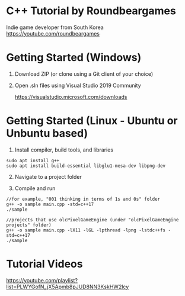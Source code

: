 # C++ Tutorial by Roundbeargames

Indie game developer from South Korea
<br>
https://youtube.com/roundbeargames


# Getting Started (Windows)

1. Download ZIP (or clone using a Git client of your choice)

2. Open .sln files using Visual Studio 2019 Community

    https://visualstudio.microsoft.com/downloads

# Getting Started (Linux - Ubuntu or Unbuntu based)

1. Install compiler, build tools, and libraries

```
sudo apt install g++
sudo apt install build-essential libglu1-mesa-dev libpng-dev
```

2. Navigate to a project folder

3. Compile and run

```
//for example, "001 thinking in terms of 1s and 0s" folder
g++ -o sample main.cpp -std=c++17
./sample
```

```
//projects that use olcPixelGameEngine (under "olcPixelGameEngine projects" folder)
g++ -o sample main.cpp -lX11 -lGL -lpthread -lpng -lstdc++fs -std=c++17
./sample
```

# Tutorial Videos

https://youtube.com/playlist?list=PLWYGofN_jX5Apmb8pJUD8NN3KskHW2lcy
